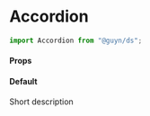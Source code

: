 # Accordion

```js
import Accordion from "@guyn/ds";
```

<script>
export default {
    components: {
       Accordion : ()=>import('./Accordion')
    }
}
</script>

#### Props

<!--
| prop    | default | description                                        |
| ------- | ------- | -------------------------------------------------- |
| `image` | `null`  | When applied, the image will be created in the top |
| `title` | `null`  | A title can be set                                 |
| `link`  | `null`  | A card can have a link                             |
| `color` | `null`  | Give the card a color                              | -->

#### Default

Short description

<Example>
<Accordion />

<template slot="code">

```html
<Accordion />
```

</template>
</Example>
